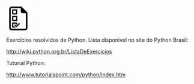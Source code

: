 ![](./ico.png)

Exercícios resolvidos de Python. Lista disponível no site do Python Brasil:

http://wiki.python.org.br/ListaDeExercicios

Tutorial Python:

http://www.tutorialspoint.com/python/index.htm
